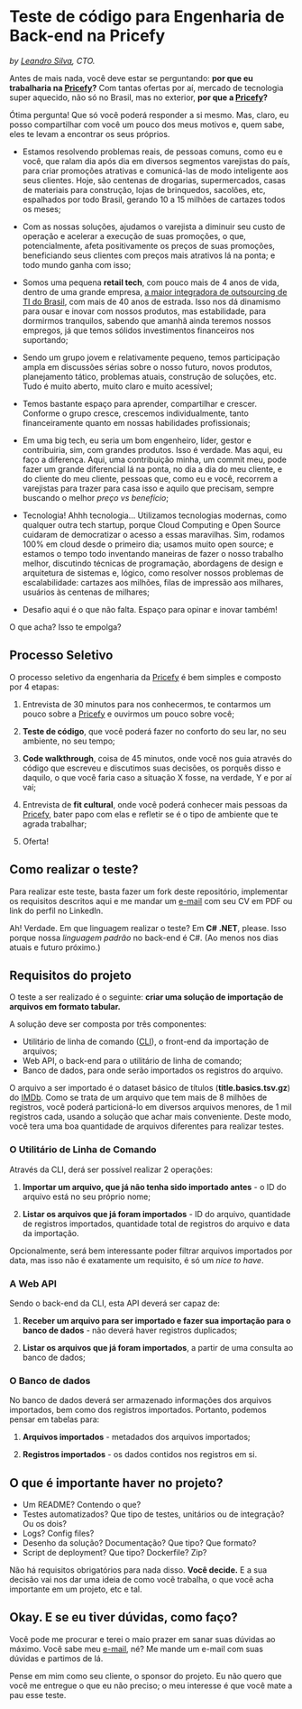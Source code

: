 # Teste de código para Engenharia de Back-end na Pricefy
 
*by [Leandro Silva](https://leandrosilva.com.br/), CTO.*
 
Antes de mais nada, você deve estar se perguntando: **por que eu trabalharia na [Pricefy](https://www.pricefy.com.br/)?** Com tantas ofertas por aí, mercado de tecnologia super aquecido, não só no Brasil, mas no exterior, **por que a [Pricefy](https://www.pricefy.com.br/)?**
 
Ótima pergunta! Que só você poderá responder a si mesmo. Mas, claro, eu posso compartilhar com você um pouco dos meus motivos e, quem sabe, eles te levam a encontrar os seus próprios.
 
* Estamos resolvendo problemas reais, de pessoas comuns, como eu e você, que ralam dia após dia em diversos segmentos varejistas do país, para criar promoções atrativas e comunicá-las de modo inteligente aos seus clientes. Hoje, são centenas de drogarias, supermercados, casas de materiais para construção, lojas de brinquedos, sacolões, etc, espalhados por todo Brasil, gerando 10 a 15 milhões de cartazes todos os meses;
 
* Com as nossas soluções, ajudamos o varejista a diminuir seu custo de operação e acelerar a execução de suas promoções, o que, potencialmente, afeta positivamente os preços de suas promoções, beneficiando seus clientes com preços mais atrativos lá na ponta; e todo mundo ganha com isso;
 
* Somos uma pequena **retail tech**, com pouco mais de 4 anos de vida, dentro de uma grande empresa, [a maior integradora de outsourcing de TI do Brasil](https://selbetti.com.br/), com mais de 40 anos de estrada. Isso nos dá dinamismo para ousar e inovar com nossos produtos, mas estabilidade, para dormirmos tranquilos, sabendo que amanhã ainda teremos nossos empregos, já que temos sólidos investimentos financeiros nos suportando;
 
* Sendo um grupo jovem e relativamente pequeno, temos participação ampla em discussões sérias sobre o nosso futuro, novos produtos, planejamento tático, problemas atuais, construção de soluções, etc. Tudo é muito aberto, muito claro e muito acessível;
 
* Temos bastante espaço para aprender, compartilhar e crescer. Conforme o grupo cresce, crescemos individualmente, tanto financeiramente quanto em nossas habilidades profissionais;
 
* Em uma big tech, eu seria um bom engenheiro, líder, gestor e contribuiria, sim, com grandes produtos. Isso é verdade. Mas aqui, eu faço a diferença. Aqui, uma contribuição minha, um commit meu, pode fazer um grande diferencial lá na ponta, no dia a dia do meu cliente, e do cliente do meu cliente, pessoas que, como eu e você, recorrem a varejistas para trazer para casa isso e aquilo que precisam, sempre buscando o melhor *preço vs benefício*;
 
* Tecnologia! Ahhh tecnologia... Utilizamos tecnologias modernas, como qualquer outra tech startup, porque Cloud Computing e Open Source cuidaram de democratizar o acesso a essas maravilhas. Sim, rodamos 100% em cloud desde o primeiro dia; usamos muito open source; e estamos o tempo todo inventando maneiras de fazer o nosso trabalho melhor, discutindo técnicas de programação, abordagens de design e arquitetura de sistemas e, lógico, como resolver nossos problemas de escalabilidade: cartazes aos milhões, filas de impressão aos milhares, usuários às centenas de milhares;
 
* Desafio aqui é o que não falta. Espaço para opinar e inovar também!
 
O que acha? Isso te empolga?
 
## Processo Seletivo
 
O processo seletivo da engenharia da [Pricefy](https://www.pricefy.com.br/) é bem simples e composto por 4 etapas:
 
1. Entrevista de 30 minutos para nos conhecermos, te contarmos um pouco sobre a [Pricefy](https://www.pricefy.com.br/) e ouvirmos um pouco sobre você;
 
2. **Teste de código**, que você poderá fazer no conforto do seu lar, no seu ambiente, no seu tempo;
 
3. **Code walkthrough**, coisa de 45 minutos, onde você nos guia através do código que escreveu e discutimos suas decisões, os porquês disso e daquilo, o que você faria caso a situação X fosse, na verdade, Y e por aí vai;
 
4. Entrevista de **fit cultural**, onde você poderá conhecer mais pessoas da [Pricefy](https://www.pricefy.com.br/), bater papo com elas e refletir se é o tipo de ambiente que te agrada trabalhar;
 
5. Oferta!
 
## Como realizar o teste?
 
Para realizar este teste, basta fazer um fork deste repositório, implementar os requisitos descritos aqui e me mandar um [e-mail](leandro.silva@pricefy.com.br) com seu CV em PDF ou link do perfil no LinkedIn.
 
Ah! Verdade. Em que linguagem realizar o teste? Em **C# .NET**, please. Isso porque nossa *linguagem padrão* no back-end é C#. (Ao menos nos dias atuais e futuro próximo.)
 
## Requisitos do projeto
 
O teste a ser realizado é o seguinte: **criar uma solução de importação de arquivos em formato tabular.**
 
A solução deve ser composta por três componentes:
 
* Utilitário de linha de comando ([CLI](https://en.wikipedia.org/wiki/Command-line_interface)), o front-end da importação de arquivos;
* Web API, o back-end para o utilitário de linha de comando;
* Banco de dados, para onde serão importados os registros do arquivo.
 
O arquivo a ser importado é o dataset básico de títulos (**title.basics.tsv.gz**) do [IMDb](https://www.imdb.com/interfaces/). Como se trata de um arquivo que tem mais de 8 milhões de registros, você poderá particioná-lo em diversos arquivos menores, de 1 mil registros cada, usando a solução que achar mais conveniente. Deste modo, você tera uma boa quantidade de arquivos diferentes para realizar testes.
 
### O Utilitário de Linha de Comando
 
Através da CLI, derá ser possível realizar 2 operações:
 
1. **Importar um arquivo, que já não tenha sido importado antes** - o ID do arquivo está no seu próprio nome;
 
2. **Listar os arquivos que já foram importados** - ID do arquivo, quantidade de registros importados, quantidade total de registros do arquivo e data da importação.
 
Opcionalmente, será bem interessante poder filtrar arquivos importados por data, mas isso não é exatamente um requisito, é só um *nice to have*.
 
### A Web API
 
Sendo o back-end da CLI, esta API deverá ser capaz de:
 
1. **Receber um arquivo para ser importado e fazer sua importação para o banco de dados** - não deverá haver registros duplicados;
 
2. **Listar os arquivos que já foram importados**, a partir de uma consulta ao banco de dados;
 
### O Banco de dados
 
No banco de dados deverá ser armazenado informações dos arquivos importados, bem como dos registros importados. Portanto, podemos pensar em tabelas para:
 
1. **Arquivos importados** - metadados dos arquivos importados;
 
2. **Registros importados** - os dados contidos nos registros em si.
 
## O que é importante haver no projeto?
 
* Um README? Contendo o que?
* Testes automatizados? Que tipo de testes, unitários ou de integração? Ou os dois?
* Logs? Config files?
* Desenho da solução? Documentação? Que tipo? Que formato?
* Script de deployment? Que tipo? Dockerfile? Zip?
 
Não há requisitos obrigatórios para nada disso. **Você decide.** E a sua decisão vai nos dar uma ideia de como você trabalha, o que você acha importante em um projeto, etc e tal.
 
## Okay. E se eu tiver dúvidas, como faço?
 
Você pode me procurar e terei o maio prazer em sanar suas dúvidas ao máximo. Você sabe meu [e-mail](leandro.silva@pricefy.com.br), né? Me mande um e-mail com suas dúvidas e partimos de lá.
 
Pense em mim como seu cliente, o sponsor do projeto. Eu não quero que você me entregue o que eu não preciso; o meu interesse é que você mate a pau esse teste.
